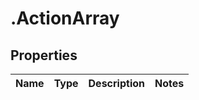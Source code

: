 # .ActionArray

## Properties
Name | Type | Description | Notes
------------ | ------------- | ------------- | -------------


